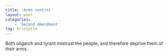 ```yaml
---
title: 'Arms control'
layout: post
categories:
    - 'Second Amendment'
tag: Aristotle
---
```


Both oligarch and tyrant mistrust the people, and therefore deprive them of their arms.